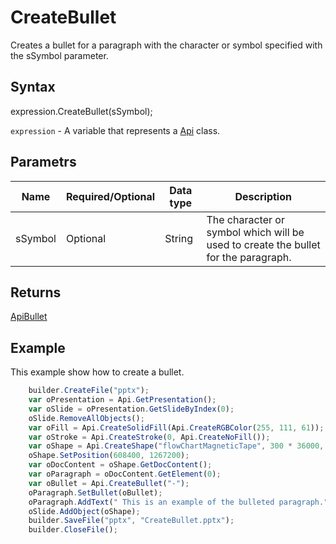 # CreateBullet

Creates a bullet for a paragraph with the character or symbol specified with the sSymbol parameter.

## Syntax

expression.CreateBullet(sSymbol);

`expression` - A variable that represents a [Api](../Api.md) class.

## Parametrs

| **Name** | **Required/Optional** | **Data type** | **Description** |
| ------------- | ------------- | ------------- | ------------- |
| sSymbol | Optional | String | The character or symbol which will be used to create the bullet for the paragraph. |

## Returns

[ApiBullet](../../ApiBullet/ApiBullet.md)

## Example

This example show how to create a bullet.

```javascript
	builder.CreateFile("pptx");
	var oPresentation = Api.GetPresentation();
	var oSlide = oPresentation.GetSlideByIndex(0);
	oSlide.RemoveAllObjects();
	var oFill = Api.CreateSolidFill(Api.CreateRGBColor(255, 111, 61));
	var oStroke = Api.CreateStroke(0, Api.CreateNoFill());
	var oShape = Api.CreateShape("flowChartMagneticTape", 300 * 36000, 130 * 36000, oFill, oStroke);
	oShape.SetPosition(608400, 1267200);
	var oDocContent = oShape.GetDocContent();
	var oParagraph = oDocContent.GetElement(0);
	var oBullet = Api.CreateBullet("-");
	oParagraph.SetBullet(oBullet);
	oParagraph.AddText(" This is an example of the bulleted paragraph.");
	oSlide.AddObject(oShape);
	builder.SaveFile("pptx", "CreateBullet.pptx");
	builder.CloseFile();
```